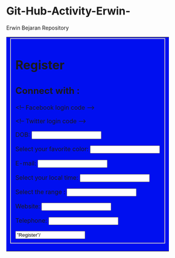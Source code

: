 # Git-Hub-Activity-Erwin-
Erwin Bejaran Repository
<html>

<head>

<title> Registration form in html </title>

</head>

<body>

<table width=”395? align=”center”>

<tbody>

<tr>

<td bgcolor=”#f0f0f0?>

<form action=”” method=”post”>

<fieldset>

<h1> Register </h1>

<h2> Connect with : </h2>

<!– Facebook login code –>

<!– Twitter login code –>

DOB: <input type=”date” name=”bday”> <br>

Select your favorite color: <input type=”color” name=”favcolor”> <br>

E-mail: <input type=”email” name=”email”> <br>

Select your local time: <input type=”time” name=”local-time”><br>

Select the range : <input type=”range” name=”points” min=”1? max=”10?> <br>

Website: <input type=”url” name=”website”> <br>

Telephone: <input type=”tel” name=”tel-no”> <br>

<input type=”submit” value=”Register”/>

</fieldset>

</form>

</td>

</tr>

</tbody>

</table>

</body>

</html>
